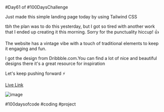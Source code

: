 #Day61 of #100DaysChallenge

Just made this simple landing page today by using Tailwind CSS

tbh the plan was to do this yesterday, but I got so tired with another work that I ended up creating it this morning. Sorry for the punctuality hiccup! 👍

The website has a vintage vibe with a touch of traditional elements to keep it engaging and fun.

I got the design from Dribbble.com.You can find a lot of nice and beautiful designs there it's a great resource for inspiration

Let's keep pushing forward ⚡️

[Live Link](https://roobiwebdev.github.io/Day-61-Photography/)


![image](https://github.com/user-attachments/assets/a6ab4cdc-87ad-4b6e-b2a5-7ea9ff7100f3)


#100daysofcode #coding #project
